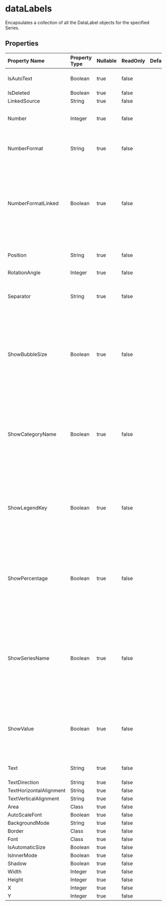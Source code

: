 # **dataLabels**

Encapsulates a collection of all the DataLabel objects for the specified Series. 

## **Properties**

| Property Name | Property Type | Nullable |  ReadOnly | DefaultValue | Description | 
| :- | :- | :- |:- |  :- | :- |
|IsAutoText|Boolean|true|false |  |Indicates the text is auto generated.|
|IsDeleted|Boolean|true|false |  ||
|LinkedSource|String|true|false |  ||
|Number|Integer|true|false |  |Gets and sets the built-in number format.|
|NumberFormat|String|true|false |  |Represents the format string for the DataLabels object.|
|NumberFormatLinked|Boolean|true|false |  |True if the number format is linked to the cells                         (so that the number format changes in the labels when it changes in the cells).|
|Position|String|true|false |  |Represents the position of the data label.|
|RotationAngle|Integer|true|false |  ||
|Separator|String|true|false |  |Gets or sets the separator type used for the data labels on a chart.|
|ShowBubbleSize|Boolean|true|false |  |Represents a specified chart's data label percentage value display behavior. True displays the percentage value. False to hide.|
|ShowCategoryName|Boolean|true|false |  |Represents a specified chart's data label category name display behavior.True to display the category name for the data labels on a chart. False to hide.|
|ShowLegendKey|Boolean|true|false |  |Represents a specified chart's data label legend key display behavior.                        True if the data label legend key is visible.|
|ShowPercentage|Boolean|true|false |  |Represents a specified chart's data label percentage value display behavior. True displays the percentage value. False to hide.|
|ShowSeriesName|Boolean|true|false |  |Returns or sets a Boolean to indicate the series name display behavior for the data labels on a chart.                        True to show the series name. False to hide.|
|ShowValue|Boolean|true|false |  |Represents a specified chart's data label values display behavior. True displays the values. False to hide.|
|Text|String|true|false |  |Gets or sets the text of data label.|
|TextDirection|String|true|false |  ||
|TextHorizontalAlignment|String|true|false |  ||
|TextVerticalAlignment|String|true|false |  ||
|Area|Class|true|false |  ||
|AutoScaleFont|Boolean|true|false |  ||
|BackgroundMode|String|true|false |  ||
|Border|Class|true|false |  ||
|Font|Class|true|false |  ||
|IsAutomaticSize|Boolean|true|false |  ||
|IsInnerMode|Boolean|true|false |  ||
|Shadow|Boolean|true|false |  ||
|Width|Integer|true|false |  ||
|Height|Integer|true|false |  ||
|X|Integer|true|false |  ||
|Y|Integer|true|false |  ||

